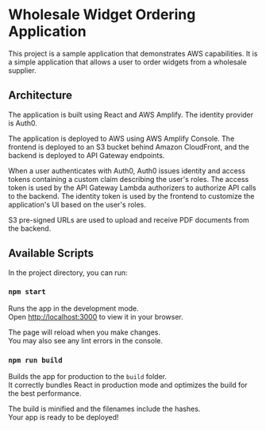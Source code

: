 # Wholesale Widget Ordering Application

This project is a sample application that demonstrates AWS capabilities. It is a simple application that allows a user to order widgets from a wholesale supplier.

## Architecture

The application is built using React and AWS Amplify. The identity provider is Auth0.

The application is deployed to AWS using AWS Amplify Console. The frontend is deployed to an S3 bucket behind Amazon CloudFront, and the backend is deployed to API Gateway endpoints.

When a user authenticates with Auth0, Auth0 issues identity and access tokens containing a custom claim describing the user's roles. The access token is used by the API Gateway Lambda authorizers to authorize API calls to the backend. The identity token is used by the frontend to customize the application's UI based on the user's roles.

S3 pre-signed URLs are used to upload and receive PDF documents from the backend.

## Available Scripts

In the project directory, you can run:

### `npm start`

Runs the app in the development mode.\
Open [http://localhost:3000](http://localhost:3000) to view it in your browser.

The page will reload when you make changes.\
You may also see any lint errors in the console.

### `npm run build`

Builds the app for production to the `build` folder.\
It correctly bundles React in production mode and optimizes the build for the best performance.

The build is minified and the filenames include the hashes.\
Your app is ready to be deployed!

